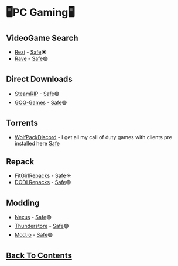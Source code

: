 # 🖥️PC Gaming🖥️

## VideoGame Search
- [Rezi](https://rezi.one/) - [Safe](https://rezi.one/)☀️
- [Rave](https://ravegamesearch.pages.dev/#gsc.tab=0) - [Safe](https://www.urlvoid.com/scan/ravegamesearch.pages.dev/)🟢

## Direct Downloads
- [SteamRIP](https://steamrip.com/) - [Safe](https://www.urlvoid.com/scan/steamrip.com/)🟢
- [GOG-Games](https://gog-games.to/) - [Safe](https://www.urlvoid.com/scan/gog-games.to/)🟢

## Torrents
- [WolfPackDiscord](https://discord.com/invite/wRddSrfx5b) - I get all my call of duty games with clients pre installed here [Safe](https://www.urlvoid.com/scan/discord.com/)

## Repack
- [FitGirlRepacks](https://fitgirl-repacks.site/) - [Safe](https://www.urlvoid.com/scan/fitgirl-repacks.site/)☀️
- [DODI Repacks](https://dodi-repacks.site/) - [Safe](https://www.urlvoid.com/scan/dodi-repacks.site/)🟢


## Modding
- [Nexus](https://www.nexusmods.com/) - [Safe](https://www.urlvoid.com/scan/nexusmods.com/)🟢
- [Thunderstore](https://thunderstore.io/) - [Safe](https://www.urlvoid.com/scan/thunderstore.io/)🟢
- [Mod.io](https://mod.io/g) - [Safe](https://www.urlvoid.com/scan/mod.io/)🟢

## [Back To Contents](https://github.com/FreeCheatSheet/FreeCheatSheetGuide/blob/main/README.md#contents)
